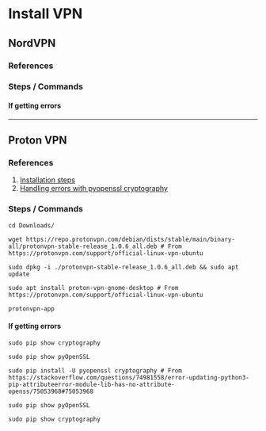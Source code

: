 # Install VPN

## NordVPN

### References

### Steps / Commands

#### If getting errors ####

-----------------------------------------
## Proton VPN

### References

1. [Installation steps](https://protonvpn.com/support/official-linux-vpn-ubuntu)
1. [Handling errors with pyopenssl cryptography](https://stackoverflow.com/questions/74981558/error-updating-python3-pip-attributeerror-module-lib-has-no-attribute-openss/75053968#75053968)


### Steps / Commands

`cd Downloads/`

`wget https://repo.protonvpn.com/debian/dists/stable/main/binary-all/protonvpn-stable-release_1.0.6_all.deb # From https://protonvpn.com/support/official-linux-vpn-ubuntu`

`sudo dpkg -i ./protonvpn-stable-release_1.0.6_all.deb && sudo apt update`

`sudo apt install proton-vpn-gnome-desktop # From https://protonvpn.com/support/official-linux-vpn-ubuntu`

`protonvpn-app`

#### If getting errors ####
 
`sudo pip show cryptography`

`sudo pip show pyOpenSSL`

`sudo pip install -U pyopenssl cryptography # From https://stackoverflow.com/questions/74981558/error-updating-python3-pip-attributeerror-module-lib-has-no-attribute-openss/75053968#75053968`

`sudo pip show pyOpenSSL`

`sudo pip show cryptography`
